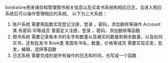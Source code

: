bookstore用来储存和管理图书相关信息以及买卖书系统和相应日志，当进入相应系统后可以操作管理相应的系统。
以下为三大系统：
1.	账户系统
需要用函数实现登记注册，登录 ，密码，添加删除等操作
Account类
有密码 ID等成员
里面定义注册，登录 ，密码，添加删除等函数
2.	图书系统
需要记录每本书的名字和数量以及被买的数量和剩余数量，以及如何买书，还有批发书
Book类
里面有书名，数量，价格等成员
需要实现买卖，批发，编辑，选择等函数
3.	日志系统
需要完成的是所有操作的日志和时间，也写成一个函数

